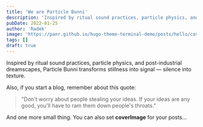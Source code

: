 ```yaml
---
title: 'We are Particle Bunni'
description: 'Inspired by ritual sound practices, particle physics, and post-industrial dreamscapes, Particle Bunni transforms stillness into signal — silence into texture.'
pubDate: 2022-01-25
author: 'Radek'
image: 'https://panr.github.io/hugo-theme-terminal-demo/posts/hello/cover.jpg'
tags: []
draft: true
---
```


Inspired by ritual sound practices, particle physics, and post-industrial dreamscapes, Particle Bunni transforms stillness into signal — silence into texture.

Also, if you start a blog, remember about this quote:

> "Don't worry about people stealing your ideas. If your ideas are any good, you'll have to ram them down people's throats."

And one more small thing. You can also set **coverImage** for your posts...
